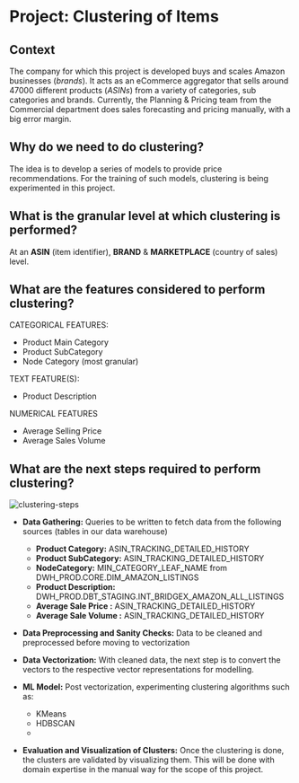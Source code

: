 # Project: Clustering of Items

## Context

The company for which this project is developed buys and scales Amazon businesses (*brands*). It acts as an eCommerce aggregator that sells around 47000 different products (*ASINs*) from a variety of categories, sub categories and brands. Currently, the Planning & Pricing team from the Commercial department does sales forecasting and pricing manually, with a big error margin. 

## **Why do we need to do clustering?**

The idea is to develop a series of models to provide price recommendations. For the training of such models, clustering is being experimented in this project.

## **What is the granular level at which clustering is performed?**

At an **ASIN** (item identifier), **BRAND** & **MARKETPLACE** (country of sales) level. 

## **What are the features considered to perform clustering?**

CATEGORICAL FEATURES: 

- Product Main Category
- Product SubCategory
- Node Category (most granular)

TEXT FEATURE(S):

- Product Description

NUMERICAL FEATURES

- Average Selling Price
- Average Sales Volume

## **What are the next steps required to perform clustering?**

![clustering-steps](https://github.com/printlaura/se-15-machine-learning/assets/69178847/ed191459-a764-4ceb-b71d-779e6c5e8d3f)

- **Data Gathering:**  Queries to be written to fetch data from the following sources (tables in our data warehouse)
    - **Product Category:** ASIN_TRACKING_DETAILED_HISTORY
    - **Product SubCategory:** ASIN_TRACKING_DETAILED_HISTORY
    - **NodeCategory:** MIN_CATEGORY_LEAF_NAME from DWH_PROD.CORE.DIM_AMAZON_LISTINGS
    - **Product Description:** DWH_PROD.DBT_STAGING.INT_BRIDGEX_AMAZON_ALL_LISTINGS
    - **Average Sale Price :** ASIN_TRACKING_DETAILED_HISTORY
    - **Average Sale Volume :** ASIN_TRACKING_DETAILED_HISTORY
- **Data Preprocessing and Sanity Checks:** Data to be cleaned and preprocessed before moving to vectorization
- **Data Vectorization:** With cleaned data, the next step is to convert the vectors to the respective vector representations for modelling.

- **ML Model:** Post vectorization, experimenting clustering algorithms such as:
    - KMeans
    - HDBSCAN
    - 

- **Evaluation and Visualization of Clusters:** Once the clustering is done, the clusters are validated by visualizing them. This will be done with domain expertise in the manual way for the scope of this project.
